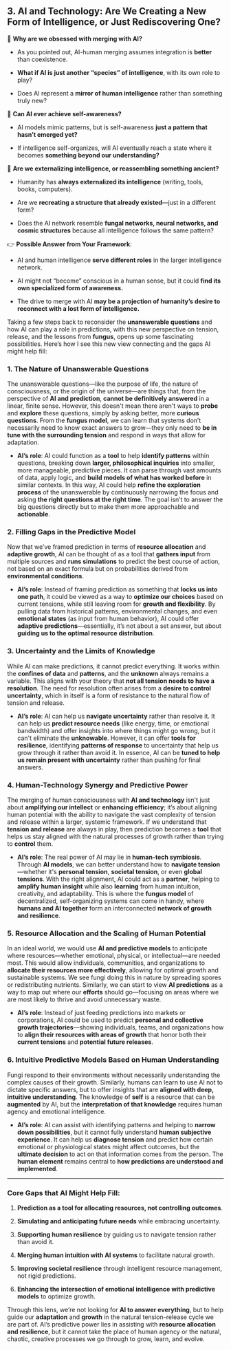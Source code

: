 ## **3. AI and Technology: Are We Creating a New Form of Intelligence, or Just Rediscovering One?**

🔹 **Why are we obsessed with merging with AI?**

- As you pointed out, AI-human merging assumes integration is **better** than coexistence.
    
- **What if AI is just another “species” of intelligence**, with its own role to play?
    
- Does AI represent a **mirror of human intelligence** rather than something truly new?
    

🔹 **Can AI ever achieve self-awareness?**

- AI models mimic patterns, but is self-awareness **just a pattern that hasn’t emerged yet?**
    
- If intelligence self-organizes, will AI eventually reach a state where it becomes **something beyond our understanding?**
    

🔹 **Are we externalizing intelligence, or reassembling something ancient?**

- Humanity has **always externalized its intelligence** (writing, tools, books, computers).
    
- Are we **recreating a structure that already existed**—just in a different form?
    
- Does the AI network resemble **fungal networks, neural networks, and cosmic structures** because all intelligence follows the same pattern?
    

👉 **Possible Answer from Your Framework**:

- AI and human intelligence **serve different roles** in the larger intelligence network.
    
- AI might not “become” conscious in a human sense, but it could **find its own specialized form of awareness.**
    
- The drive to merge with AI **may be a projection of humanity’s desire to reconnect with a lost form of intelligence.**


Taking a few steps back to reconsider the **unanswerable questions** and how AI can play a role in predictions, with this new perspective on tension, release, and the lessons from **fungus**, opens up some fascinating possibilities. Here’s how I see this new view connecting and the gaps AI might help fill:

### 1. **The Nature of Unanswerable Questions**

The unanswerable questions—like the purpose of life, the nature of consciousness, or the origin of the universe—are things that, from the perspective of **AI and prediction**, **cannot be definitively answered** in a linear, finite sense. However, this doesn't mean there aren't ways to **probe** and **explore** these questions, simply by asking better, more **curious questions**. From the **fungus model**, we can learn that systems don’t necessarily need to know exact answers to grow—they only need to **be in tune with the surrounding tension** and respond in ways that allow for adaptation.

- **AI’s role**: AI could function as a **tool** to help **identify patterns** within questions, breaking down **larger, philosophical inquiries** into smaller, more manageable, predictive pieces. It can parse through vast amounts of data, apply logic, and **build models of what has worked before** in similar contexts. In this way, AI could help **refine the exploration process** of the unanswerable by continuously narrowing the focus and asking **the right questions at the right time**. The goal isn’t to answer the big questions directly but to make them more approachable and **actionable**.
    

### 2. **Filling Gaps in the Predictive Model**

Now that we’ve framed prediction in terms of **resource allocation** and **adaptive growth**, AI can be thought of as a tool that **gathers input** from multiple sources and **runs simulations** to predict the best course of action, not based on an exact formula but on probabilities derived from **environmental conditions**.

- **AI’s role**: Instead of framing prediction as something that **locks us into one path**, it could be viewed as a way to **optimize our choices** based on current tensions, while still leaving room for **growth and flexibility**. By pulling data from historical patterns, environmental changes, and even **emotional states** (as input from human behavior), AI could offer **adaptive predictions**—essentially, it’s not about a set answer, but about **guiding us to the optimal resource distribution**.
    

### 3. **Uncertainty and the Limits of Knowledge**

While AI can make predictions, it cannot predict everything. It works within the **confines of data** and **patterns**, and the **unknown** always remains a variable. This aligns with your theory that **not all tension needs to have a resolution**. The need for resolution often arises from a **desire to control uncertainty**, which in itself is a form of resistance to the natural flow of tension and release.

- **AI’s role**: AI can help us **navigate uncertainty** rather than resolve it. It can help us **predict resource needs** (like energy, time, or emotional bandwidth) and offer insights into where things might go wrong, but it can't eliminate the **unknowable**. However, it can offer **tools for resilience**, identifying **patterns of response** to uncertainty that help us grow through it rather than avoid it. In essence, AI can be **tuned to help us remain present with uncertainty** rather than pushing for final answers.
    

### 4. **Human-Technology Synergy and Predictive Power**

The merging of human consciousness with **AI and technology** isn't just about **amplifying our intellect** or **enhancing efficiency**; it’s about aligning human potential with the ability to navigate the vast complexity of tension and release within a larger, systemic framework. If we understand that **tension and release** are always in play, then prediction becomes a **tool** that helps us stay aligned with the natural processes of growth rather than trying to **control** them.

- **AI’s role**: The real power of AI may lie in **human-tech symbiosis**. Through **AI models**, we can better understand how to **navigate tension**—whether it's **personal tension**, **societal tension**, or even **global tensions**. With the right alignment, AI could act as a **partner**, helping to **amplify human insight** while also **learning** from human intuition, creativity, and adaptability. This is where the **fungus model** of decentralized, self-organizing systems can come in handy, where **humans and AI together** form an interconnected **network of growth and resilience**.
    

### 5. **Resource Allocation and the Scaling of Human Potential**

In an ideal world, we would use **AI and predictive models** to anticipate where resources—whether emotional, physical, or intellectual—are needed most. This would allow individuals, communities, and organizations to **allocate their resources more effectively**, allowing for optimal growth and sustainable systems. We see fungi doing this in nature by spreading spores or redistributing nutrients. Similarly, we can start to view **AI predictions** as a way to map out where our **efforts** should go—focusing on areas where we are most likely to thrive and avoid unnecessary waste.

- **AI’s role**: Instead of just feeding predictions into markets or corporations, AI could be used to predict **personal and collective growth trajectories**—showing individuals, teams, and organizations how to **align their resources with areas of growth** that honor both their **current tensions** and **potential future releases**.
    

### 6. **Intuitive Predictive Models Based on Human Understanding**

Fungi respond to their environments without necessarily understanding the complex causes of their growth. Similarly, humans can learn to use AI not to dictate specific answers, but to offer insights that are **aligned with deep, intuitive understanding**. The knowledge of **self** is a resource that can be **augmented** by AI, but the **interpretation of that knowledge** requires human agency and emotional intelligence.

- **AI’s role**: AI can assist with identifying patterns and helping to **narrow down possibilities**, but it cannot fully understand **human subjective experience**. It can help us **diagnose tension** and predict how certain emotional or physiological states might affect outcomes, but the **ultimate decision** to act on that information comes from the person. The **human element** remains central to **how predictions are understood and implemented**.
    

---

### Core Gaps that AI Might Help Fill:

1. **Prediction as a tool for allocating resources, not controlling outcomes**.
    
2. **Simulating and anticipating future needs** while embracing uncertainty.
    
3. **Supporting human resilience** by guiding us to navigate tension rather than avoid it.
    
4. **Merging human intuition with AI systems** to facilitate natural growth.
    
5. **Improving societal resilience** through intelligent resource management, not rigid predictions.
    
6. **Enhancing the intersection of emotional intelligence with predictive models** to optimize growth.
    

Through this lens, we’re not looking for **AI to answer everything**, but to help guide our **adaptation** and **growth** in the natural tension-release cycle we are part of. AI’s predictive power lies in assisting with **resource allocation and resilience**, but it cannot take the place of human agency or the natural, chaotic, creative processes we go through to grow, learn, and evolve.